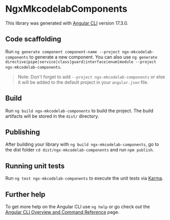 # NgxMkcodelabComponents

This library was generated with [Angular CLI](https://github.com/angular/angular-cli) version 17.3.0.

## Code scaffolding

Run `ng generate component component-name --project ngx-mkcodelab-components` to generate a new component. You can also use `ng generate directive|pipe|service|class|guard|interface|enum|module --project ngx-mkcodelab-components`.
> Note: Don't forget to add `--project ngx-mkcodelab-components` or else it will be added to the default project in your `angular.json` file. 

## Build

Run `ng build ngx-mkcodelab-components` to build the project. The build artifacts will be stored in the `dist/` directory.

## Publishing

After building your library with `ng build ngx-mkcodelab-components`, go to the dist folder `cd dist/ngx-mkcodelab-components` and run `npm publish`.

## Running unit tests

Run `ng test ngx-mkcodelab-components` to execute the unit tests via [Karma](https://karma-runner.github.io).

## Further help

To get more help on the Angular CLI use `ng help` or go check out the [Angular CLI Overview and Command Reference](https://angular.io/cli) page.

